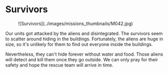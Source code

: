 # Survivors

<figure markdown>
![Survivors](../images/missions_thumbnails/M042.jpg)
</figure>

Our units got attacked by the aliens and disintegrated. The survivors seem to scatter around hiding in the buildings.
Fortunately, the aliens are huge in size, so it's unlikely for them to find out everyone inside the buildings.

Nevertheless, they can't hide forever without water and food. Those aliens will detect and kill them once they go outside. We can only pray for their safety and hope the rescue team will arrive in time.
